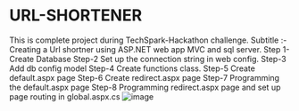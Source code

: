 # URL-SHORTENER
This is complete project during TechSpark-Hackathon challenge.
Subtitle :- Creating a Url shortner using ASP.NET web app MVC and sql server.
Step 1- Create Database 
Step-2 Set up the connection string in web config. 
Step-3 Add db config model 
Step-4 Create functions class.
 Step-5 Create default.aspx page
 Step-6 Create redirect.aspx page 
Step-7 Programming the default.aspx page 
Step-8 Programming redirect.aspx page and set up page routing in global.aspx.cs
![image](https://github.com/Harsha1176/URL-SHORTENER/assets/131029882/45a7fe42-d153-48d9-ad59-c1b1ac3f4859)

